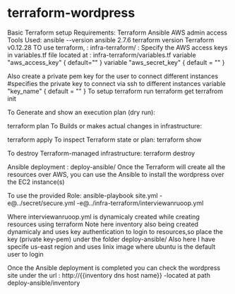 # terraform-wordpress
Basic Terraform setup
Requirements:
Terraform
Ansible
AWS admin access
Tools Used:
ansible --version
ansible 2.7.6
terraform version
Terraform v0.12.28
TO use terraform, :
infra-terraform/ :
Specify the AWS access keys  in variables.tf file located at :
infra-terraform/variables.tf
variable "aws_access_key" {
  default=""
}
variable "aws_secret_key" {
  default = ""
}

Also create a private pem key for the user  to connect different  instances
#specifies the  private key to connect via ssh to different instances
variable "key_name" {
  default = ""
}
To setup terraform run
terraform get
terrafrom init

To Generate and show an execution plan (dry run):

terraform plan
To Builds or makes actual changes in infrastructure:

terraform apply
To inspect Terraform state or plan:
terraform show

To destroy Terraform-managed infrastructure:
terraform destroy


Ansible deployment :
deploy-ansible/
Once the Terraform will create all the resources over AWS, you can use the Ansible to install the wordpress over the EC2 instance(s)

To use the provided Role:
ansible-playbook site.yml -e@../secret/secure.yml -e@../infra-terraform/interviewanruoop.yml

Where  interviewanruoop.yml is dynamicaly created while creating resources using terraform
Note here inventory also being created dynamicaly and uses key authentication to login to resources,so place the key (private key-pem) under the folder
deploy-ansible/
Also here I have specife us-east region and uses linix image where ubuntu is the default user to login

Once the Ansible deployment is completed you can check the wordpress site under the url :
http://{{inventory dns host name}} -located at path deploy-ansible/inventory
